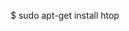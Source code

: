 <!-- post: 2015-09-26-memory-usage-issues_if-you're-experiencing-memor -->


$ sudo apt-get install htop
